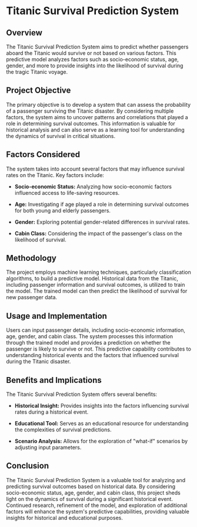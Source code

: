 # Titanic Survival Prediction System

## Overview

The Titanic Survival Prediction System aims to predict whether passengers aboard the Titanic would survive or not based on various factors. This predictive model analyzes factors such as socio-economic status, age, gender, and more to provide insights into the likelihood of survival during the tragic Titanic voyage.

## Project Objective

The primary objective is to develop a system that can assess the probability of a passenger surviving the Titanic disaster. By considering multiple factors, the system aims to uncover patterns and correlations that played a role in determining survival outcomes. This information is valuable for historical analysis and can also serve as a learning tool for understanding the dynamics of survival in critical situations.

## Factors Considered

The system takes into account several factors that may influence survival rates on the Titanic. Key factors include:

- **Socio-economic Status:** Analyzing how socio-economic factors influenced access to life-saving resources.

- **Age:** Investigating if age played a role in determining survival outcomes for both young and elderly passengers.

- **Gender:** Exploring potential gender-related differences in survival rates.

- **Cabin Class:** Considering the impact of the passenger's class on the likelihood of survival.

## Methodology

The project employs machine learning techniques, particularly classification algorithms, to build a predictive model. Historical data from the Titanic, including passenger information and survival outcomes, is utilized to train the model. The trained model can then predict the likelihood of survival for new passenger data.

## Usage and Implementation

Users can input passenger details, including socio-economic information, age, gender, and cabin class. The system processes this information through the trained model and provides a prediction on whether the passenger is likely to survive or not. This predictive capability contributes to understanding historical events and the factors that influenced survival during the Titanic disaster.

## Benefits and Implications

The Titanic Survival Prediction System offers several benefits:

- **Historical Insight:** Provides insights into the factors influencing survival rates during a historical event.

- **Educational Tool:** Serves as an educational resource for understanding the complexities of survival predictions.

- **Scenario Analysis:** Allows for the exploration of "what-if" scenarios by adjusting input parameters.

## Conclusion

The Titanic Survival Prediction System is a valuable tool for analyzing and predicting survival outcomes based on historical data. By considering socio-economic status, age, gender, and cabin class, this project sheds light on the dynamics of survival during a significant historical event. Continued research, refinement of the model, and exploration of additional factors will enhance the system's predictive capabilities, providing valuable insights for historical and educational purposes.
